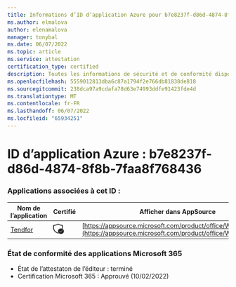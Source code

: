 ```yaml
---
title: Informations d’ID d’application Azure pour b7e8237f-d86d-4874-8f8b-7faa8f768436
ms.author: elmalova
author: elenamalova
manager: tonybal
ms.date: 06/07/2022
ms.topic: article
ms.service: attestation
certification_type: certified
description: Toutes les informations de sécurité et de conformité disponibles pour b7e8237f-d86d-4874-8f8b-7faa8f768436.
ms.openlocfilehash: 5559012813dba6c87a1794f2e766db81838de818
ms.sourcegitcommit: 238dca97a9cdafa78d63e74993ddfe91423fde4d
ms.translationtype: MT
ms.contentlocale: fr-FR
ms.lasthandoff: 06/07/2022
ms.locfileid: "65934251"
---
```

# <a name="azure-app-id-b7e8237f-d86d-4874-8f8b-7faa8f768436"></a>ID d’application Azure : b7e8237f-d86d-4874-8f8b-7faa8f768436


### <a name="apps-associated-with-this-id"></a>Applications associées à cet ID :
| **Nom de l’application** | **Certifié** | **Afficher dans AppSource** |
|--------------|---------------|-----------------------|
| [Tendfor](../forward/WA200002996.md) | <img alt="Certified application badge" src="../media/certified-badge.png" height="25" width="25" /> | [https://appsource.microsoft.com/product/office/WA200002996](https://appsource.microsoft.com/product/office/WA200002996) |

### <a name="microsoft-365-app-compliance-status"></a>État de conformité des applications Microsoft 365
- État de l’attestaton de l’éditeur : terminé
- Certification Microsoft 365 : Approuvé (10/02/2022)
